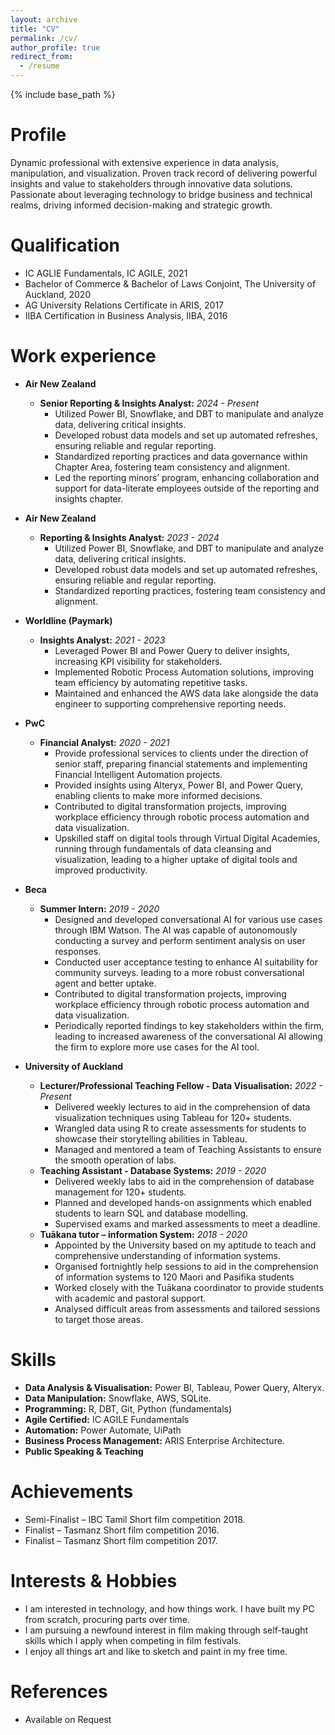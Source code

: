 ```yaml
---
layout: archive
title: "CV"
permalink: /cv/
author_profile: true
redirect_from:
  - /resume
---
```


{% include base_path %}

Profile
======
Dynamic professional with extensive experience in data analysis, manipulation, and visualization. Proven track record of delivering powerful insights and value to stakeholders through innovative data solutions. Passionate about leveraging technology to bridge business and technical realms, driving informed decision-making and strategic growth.

Qualification
======
* IC AGLIE Fundamentals, IC AGILE, 2021
* Bachelor of Commerce & Bachelor of Laws Conjoint, The University of Auckland, 2020
* AG University Relations Certificate in ARIS, 2017
* IIBA Certification in Business Analysis, IIBA, 2016

Work experience
======
* **Air New Zealand**
  * **Senior Reporting & Insights Analyst:** *2024 - Present*
    * Utilized Power BI, Snowflake, and DBT to manipulate and analyze data, delivering critical insights.  
    * Developed robust data models and set up automated refreshes, ensuring reliable and regular reporting.
    * Standardized reporting practices and data governance within Chapter Area, fostering team consistency and alignment.
    * Led the reporting minors’ program, enhancing collaboration and support for data-literate employees outside of the reporting and insights chapter.

* **Air New Zealand**
  * **Reporting & Insights Analyst:** *2023 - 2024*
    * Utilized Power BI, Snowflake, and DBT to manipulate and analyze data, delivering critical insights.  
    * Developed robust data models and set up automated refreshes, ensuring reliable and regular reporting.
    * Standardized reporting practices, fostering team consistency and alignment.

* **Worldline (Paymark)**
  * **Insights Analyst:** *2021 - 2023*
    * Leveraged Power BI and Power Query to deliver insights, increasing KPI visibility for stakeholders.
    * Implemented Robotic Process Automation solutions, improving team efficiency by automating repetitive tasks.
    * Maintained and enhanced the AWS data lake alongside the data engineer to supporting comprehensive reporting needs.

* **PwC**
  * **Financial Analyst:** *2020 - 2021*
    * Provide professional services to clients under the direction of senior staff, preparing financial statements and implementing Financial Intelligent Automation projects. 
    * Provided insights using Alteryx, Power BI, and Power Query, enabling clients to make more informed decisions.  
    * Contributed to digital transformation projects, improving workplace efficiency through robotic process automation and data visualization.
    * Upskilled staff on digital tools through Virtual Digital Academies, running through fundamentals of data cleansing and visualization, leading to a higher uptake of digital tools and improved productivity. 

* **Beca**
  * **Summer Intern:** *2019 - 2020*
    * Designed and developed conversational AI for various use cases through IBM Watson. The AI was capable of autonomously conducting a survey and perform sentiment analysis on user responses. 
    * Conducted user acceptance testing to enhance AI suitability for community surveys. leading to a more robust conversational agent and better uptake.
    * Contributed to digital transformation projects, improving workplace efficiency through robotic process automation and data visualization.
    * Periodically reported findings to key stakeholders within the firm, leading to increased awareness of the conversational AI allowing the firm to explore more use cases for the AI tool.

* **University of Auckland**
  * **Lecturer/Professional Teaching Fellow - Data Visualisation:** *2022 - Present*
    * Delivered weekly lectures to aid in the comprehension of data visualization techniques using Tableau for 120+ students.
    * Wrangled data using R to create assessments for students to showcase their storytelling abilities in Tableau.
    * Managed and mentored a team of Teaching Assistants to ensure the smooth operation of labs.
  * **Teaching Assistant - Database Systems:** *2019 - 2020*
    * Delivered weekly labs to aid in the comprehension of database management for 120+ students.
    * Planned and developed hands-on assignments which enabled students to learn SQL and database modelling.
    * Supervised exams and marked assessments to meet a deadline.
  * **Tuākana tutor – information System:** *2018 - 2020*
    * Appointed by the University based on my aptitude to teach and comprehensive understanding of information systems.
    * Organised fortnightly help sessions to aid in the comprehension of information systems to 120 Maori and Pasifika students
    * Worked closely with the Tuākana coordinator to provide students with academic and pastoral support.
    * Analysed difficult areas from assessments and tailored sessions to target those areas.

Skills
======
* **Data Analysis & Visualisation:** Power BI, Tableau, Power Query, Alteryx.
* **Data Manipulation:** Snowflake, AWS, SQLite.
* **Programming:** R, DBT, Git, Python (fundamentals)
* **Agile Certified:** IC AGILE Fundamentals
* **Automation:** Power Automate, UiPath
* **Business Process Management:** ARIS Enterprise Architecture.
* **Public Speaking & Teaching**

Achievements
======
* Semi-Finalist – IBC Tamil Short film competition 2018.
* Finalist – Tasmanz Short film competition 2016. 
* Finalist – Tasmanz Short film competition 2017.
  
Interests & Hobbies
======
* I am interested in technology, and how things work. I have built my PC from scratch, procuring parts over time.
* I am pursuing a newfound interest in film making through self-taught skills which I apply when competing in film festivals.  
* I enjoy all things art and like to sketch and paint in my free time. 

  
References
======
* Available on Request
